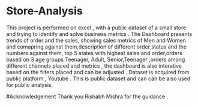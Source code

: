 # Store-Analysis
This project is performed on excel , with a public dataset of a small store and trying to identify and solve business metrics . The Dashboard presents trends of order and the sales, showing sales metrics of Men and Women and comapring against them,description of different order status and the numbers against them, top 5 states with highest sales and order,orders based on 3 age groups Teenager, Adult, Senior,Teenager ,orders among different channels placed and metrics , the dashboard is also interative based on the filters placed and can be adjusted .
Dataset is acquired from public platform , Youtube . This is public dataset and can can be also used for public analysis.

#Acknowledgement
Thank you Rishabh Mishra for the guidance .
